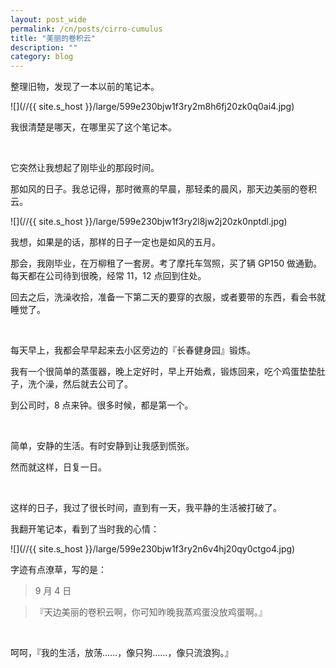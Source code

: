 ```yaml
---
layout: post_wide
permalink: /cn/posts/cirro-cumulus
title: "美丽的卷积云"
description: ""
category: blog
---
```


整理旧物，发现了一本以前的笔记本。

![](//{{ site.s_host }}/large/599e230bjw1f3ry2m8h6fj20zk0q0ai4.jpg)

我很清楚是哪天，在哪里买了这个笔记本。

<br/>

它突然让我想起了刚毕业的那段时间。

那如风的日子。我总记得，那时微熹的早晨，那轻柔的晨风，那天边美丽的卷积云。

![](//{{ site.s_host }}/large/599e230bjw1f3ry2l8jw2j20zk0nptdl.jpg)

我想，如果是的话，那样的日子一定也是如风的五月。

那会，我刚毕业，在万柳租了一套房。考了摩托车驾照，买了辆 GP150 做通勤。每天都在公司待到很晚，经常 11，12 点回到住处。

回去之后，洗澡收拾，准备一下第二天的要穿的衣服，或者要带的东西，看会书就睡觉了。

<br/>

每天早上，我都会早早起来去小区旁边的『长春健身园』锻炼。

我有一个很简单的蒸蛋器，晚上定好时，早上开始煮，锻炼回来，吃个鸡蛋垫垫肚子，洗个澡，然后就去公司了。

到公司时，8 点来钟。很多时候，都是第一个。

<br/>

简单，安静的生活。有时安静到让我感到慌张。

然而就这样，日复一日。

<br/>

这样的日子，我过了很长时间，直到有一天，我平静的生活被打破了。

我翻开笔记本，看到了当时我的心情：

![](//{{ site.s_host }}/large/599e230bjw1f3ry2n6v4hj20qy0ctgo4.jpg)

字迹有点潦草，写的是：

>  9 月 4 日

> 『天边美丽的卷积云啊，你可知昨晚我蒸鸡蛋没放鸡蛋啊。』

<br/>

呵呵，『我的生活，放荡……，像只狗……，像只流浪狗。』

<br/>

<br/>
